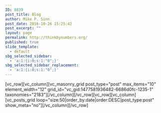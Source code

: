 ```yaml
---
ID: 8839
post_title: Blog
author: Mike P. Sinn
post_date: 2016-10-26 15:25:42
post_excerpt: ""
layout: page
permalink: http://thinkbynumbers.org/
published: true
slide_template:
  - default
sbg_selected_sidebar:
  - 'a:1:{i:0;s:1:"0";}'
sbg_selected_sidebar_replacement:
  - 'a:1:{i:0;s:1:"0";}'
---
```

[vc_row][vc_column][vc_masonry_grid post_type="post" max_items="10" element_width="12" grid_id="vc_gid:1477581936482-6686d0fc-1235-1" taxonomies="2183"][/vc_column][/vc_row][vc_row][vc_column][vc_posts_grid loop="size:50|order_by:date|order:DESC|post_type:post" show_meta="no"][/vc_column][/vc_row]